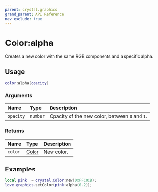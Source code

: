 ```yaml
---
parent: crystal.graphics
grand_parent: API Reference
nav_exclude: true
---
```


# Color:alpha

Creates a new color with the same RGB components and a specific alpha.

## Usage

```lua
color:alpha(opacity)
```

### Arguments

| Name      | Type     | Description                                    |
| :-------- | :------- | :--------------------------------------------- |
| `opacity` | `number` | Opacity of the new color, between `0` and `1`. |

### Returns

| Name    | Type           | Description |
| :------ | :------------- | :---------- |
| `color` | [Color](color) | New color.  |

## Examples

```lua
local pink  = crystal.Color:new(0xFFC0CB);
love.graphics.setColor(pink:alpha(0.2));
```
